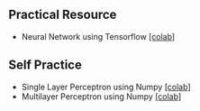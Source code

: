## Practical Resource
* Neural Network using Tensorflow [[colab]](https://colab.research.google.com/github/adf-telkomuniv/MLSS2020_Telkom/blob/master/practical%201/MLSS2020TU%20-%20Practical%201.ipynb)

## Self Practice
* Single Layer Perceptron using Numpy [[colab]](https://colab.research.google.com/github/adf-telkomuniv/MLSS2020_Telkom/blob/master/practical%201/MLSS2020TU%20-%20Self%20Practice%201.ipynb)
* Multilayer Perceptron using Numpy [[colab]](https://colab.research.google.com/github/adf-telkomuniv/MLSS2020_Telkom/blob/master/practical%201/MLSS2020TU%20-%20Self%20Practice%202.ipynb)
